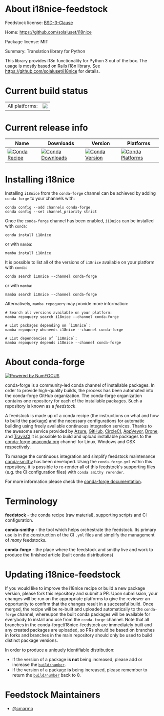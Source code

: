 About i18nice-feedstock
=======================

Feedstock license: [BSD-3-Clause](https://github.com/conda-forge/i18nice-feedstock/blob/main/LICENSE.txt)

Home: https://github.com/solaluset/i18nice

Package license: MIT

Summary: Translation library for Python

This library provides i18n functionality for Python 3 out of the box.
The usage is mostly based on Rails i18n library.
See https://github.com/solaluset/i18nice for details.


Current build status
====================


<table><tr><td>All platforms:</td>
    <td>
      <a href="https://dev.azure.com/conda-forge/feedstock-builds/_build/latest?definitionId=21112&branchName=main">
        <img src="https://dev.azure.com/conda-forge/feedstock-builds/_apis/build/status/i18nice-feedstock?branchName=main">
      </a>
    </td>
  </tr>
</table>

Current release info
====================

| Name | Downloads | Version | Platforms |
| --- | --- | --- | --- |
| [![Conda Recipe](https://img.shields.io/badge/recipe-i18nice-green.svg)](https://anaconda.org/conda-forge/i18nice) | [![Conda Downloads](https://img.shields.io/conda/dn/conda-forge/i18nice.svg)](https://anaconda.org/conda-forge/i18nice) | [![Conda Version](https://img.shields.io/conda/vn/conda-forge/i18nice.svg)](https://anaconda.org/conda-forge/i18nice) | [![Conda Platforms](https://img.shields.io/conda/pn/conda-forge/i18nice.svg)](https://anaconda.org/conda-forge/i18nice) |

Installing i18nice
==================

Installing `i18nice` from the `conda-forge` channel can be achieved by adding `conda-forge` to your channels with:

```
conda config --add channels conda-forge
conda config --set channel_priority strict
```

Once the `conda-forge` channel has been enabled, `i18nice` can be installed with `conda`:

```
conda install i18nice
```

or with `mamba`:

```
mamba install i18nice
```

It is possible to list all of the versions of `i18nice` available on your platform with `conda`:

```
conda search i18nice --channel conda-forge
```

or with `mamba`:

```
mamba search i18nice --channel conda-forge
```

Alternatively, `mamba repoquery` may provide more information:

```
# Search all versions available on your platform:
mamba repoquery search i18nice --channel conda-forge

# List packages depending on `i18nice`:
mamba repoquery whoneeds i18nice --channel conda-forge

# List dependencies of `i18nice`:
mamba repoquery depends i18nice --channel conda-forge
```


About conda-forge
=================

[![Powered by
NumFOCUS](https://img.shields.io/badge/powered%20by-NumFOCUS-orange.svg?style=flat&colorA=E1523D&colorB=007D8A)](https://numfocus.org)

conda-forge is a community-led conda channel of installable packages.
In order to provide high-quality builds, the process has been automated into the
conda-forge GitHub organization. The conda-forge organization contains one repository
for each of the installable packages. Such a repository is known as a *feedstock*.

A feedstock is made up of a conda recipe (the instructions on what and how to build
the package) and the necessary configurations for automatic building using freely
available continuous integration services. Thanks to the awesome service provided by
[Azure](https://azure.microsoft.com/en-us/services/devops/), [GitHub](https://github.com/),
[CircleCI](https://circleci.com/), [AppVeyor](https://www.appveyor.com/),
[Drone](https://cloud.drone.io/welcome), and [TravisCI](https://travis-ci.com/)
it is possible to build and upload installable packages to the
[conda-forge](https://anaconda.org/conda-forge) [anaconda.org](https://anaconda.org/)
channel for Linux, Windows and OSX respectively.

To manage the continuous integration and simplify feedstock maintenance
[conda-smithy](https://github.com/conda-forge/conda-smithy) has been developed.
Using the ``conda-forge.yml`` within this repository, it is possible to re-render all of
this feedstock's supporting files (e.g. the CI configuration files) with ``conda smithy rerender``.

For more information please check the [conda-forge documentation](https://conda-forge.org/docs/).

Terminology
===========

**feedstock** - the conda recipe (raw material), supporting scripts and CI configuration.

**conda-smithy** - the tool which helps orchestrate the feedstock.
                   Its primary use is in the construction of the CI ``.yml`` files
                   and simplify the management of *many* feedstocks.

**conda-forge** - the place where the feedstock and smithy live and work to
                  produce the finished article (built conda distributions)


Updating i18nice-feedstock
==========================

If you would like to improve the i18nice recipe or build a new
package version, please fork this repository and submit a PR. Upon submission,
your changes will be run on the appropriate platforms to give the reviewer an
opportunity to confirm that the changes result in a successful build. Once
merged, the recipe will be re-built and uploaded automatically to the
`conda-forge` channel, whereupon the built conda packages will be available for
everybody to install and use from the `conda-forge` channel.
Note that all branches in the conda-forge/i18nice-feedstock are
immediately built and any created packages are uploaded, so PRs should be based
on branches in forks and branches in the main repository should only be used to
build distinct package versions.

In order to produce a uniquely identifiable distribution:
 * If the version of a package **is not** being increased, please add or increase
   the [``build/number``](https://docs.conda.io/projects/conda-build/en/latest/resources/define-metadata.html#build-number-and-string).
 * If the version of a package **is** being increased, please remember to return
   the [``build/number``](https://docs.conda.io/projects/conda-build/en/latest/resources/define-metadata.html#build-number-and-string)
   back to 0.

Feedstock Maintainers
=====================

* [@cmarmo](https://github.com/cmarmo/)

